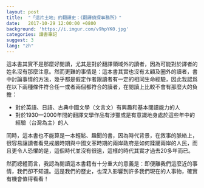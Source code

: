 ```yaml
---
layout: post
title:  "「這片土地」的翻譯史：《翻譯偵探事務所》"
date:   2017-10-29 12:00:00 +0800
background: 'https://i.imgur.com/v9hpYK0.jpg'
categories: 讀書筆記
suggest: 3
lang: "zh"
---
```


這本書其實不是那麼好閱讀，尤其是對於翻譯領域外的讀者，因為可能對於譯者的姓名沒有那麼注意。然而更難的事情是：這本書其實也沒有太顧及圈外的讀者，書中討論事情的方法，幾乎都是假定作者跟讀者有一定的相同生命經驗，因此我認爲在以下兩種條件符合任一或者兩個都符合的讀者，在閱讀上比較不會有那麼大的負擔：

* 對於英語、日語、古典中國文學（文言文）有興趣和基本閱讀能力的人
* 對於1930—2000年間的翻譯文學作品有涉獵或是有意識地身處於這些年中的經驗（台灣為主）的人

同時，這本書也不能算是一本輕鬆、趣聞的書，因為時代背景，在敘事的脈絡上，很容易讓讀者看見戒嚴時期與中國文革時期的兩岸政府是如何蹂躪兩岸的人民，而且更令人恐懼的是，這個時代並沒有很遠，這樣的時代其實才過去20多年而已。

然而總體而言，我認為閱讀這本書籍有十分重大的意義是：即便離我們這麼近的事情，我們卻不知道。這是我們的歷史，也深入影響到許多我們現在的人事物，確實有機會值得看看！ 
